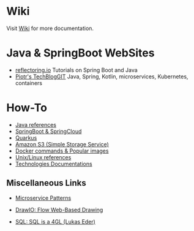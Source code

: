 # Wiki
Visit [Wiki](https://github.com/mllopis11/docs/wiki) for more documentation. 

# Java & SpringBoot WebSites
- [reflectoring.io](https://reflectoring.io/) Tutorials on Spring Boot and Java
- [Piotr's TechBlog](https://piotrminkowski.com)[GIT](https://github.com/piomin) Java, Spring, Kotlin, microservices, Kubernetes, containers

# How-To
- [Java references](https://github.com/mllopis11/docs/blob/master/java.md)
- [SpringBoot & SpringCloud](https://github.com/mllopis11/docs/blob/master/springboot.md)
- [Quarkus](https://github.com/mllopis11/quarkus-demo)
- [Amazon S3 (Simple Storage Service)](https://github.com/mllopis11/docs/blob/master/amazon-s3.md)
- [Docker commands & Popular images](https://github.com/mllopis11/docs/blob/master/docker.md)
- [Unix/Linux references](https://github.com/mllopis11/docs/blob/master/unix-linux.md)
- [Technologies Documentations](https://devdocs.io/)

## Miscellaneous Links
- [Microservice Patterns](https://microservices.io/)
- [DrawIO: Flow Web-Based Drawing](https://www.draw.io) 

- [SQL: SQL is a 4GL (Lukas Eder)](https://www.google.com/search?biw=1581&bih=742&ei=TyzDW8ywMMO-aYj7i7gG&q=lukas+eder+SQL+youtube&oq=lukas+eder+SQL+youtube&gs_l=psy-ab.3...598897.607084.0.607578.53.21.1.0.0.0.229.2274.5j11j2.18.0....0...1c.1.64.psy-ab..40.10.1016...0i30k1j0i8i30k1j0i22i30k1j33i160k1j33i21k1.0.hKhlsQKI4qY)
